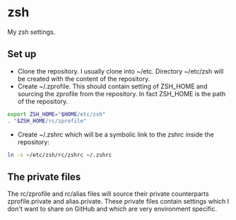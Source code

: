 zsh
===

My zsh settings.

Set up
------

* Clone the repository. I usually clone into ~/etc. Directory ~/etc/zsh will be created with the content of the repository.
* Create ~/.zprofile. This should contain setting of ZSH_HOME  and sourcing the zprofile from the repository. In fact ZSH_HOME is the path of the repository.

```sh
export ZSH_HOME="$HOME/etc/zsh"
. "$ZSH_HOME/rc/zprofile"
```

* Create ~/.zshrc which will be a symbolic link to the zshrc inside the repository:

```sh
ln -s ~/etc/zsh/rc/zshrc ~/.zshrc
```

The private files
-----------------

The rc/zprofile and rc/alias files will source their private counterparts zprofile.private and alias.private. These private files contain settings which I don't want to share on GitHub and which are very environment specific.
